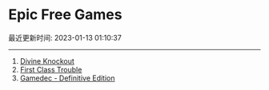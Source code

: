 # Epic Free Games

最近更新时间: 2023-01-13 01:10:37

--- 
1. [Divine Knockout](https://store.epicgames.com/en-US/p/divine-knockout) 
2. [First Class Trouble](https://store.epicgames.com/en-US/p/first-class-trouble) 
3. [Gamedec - Definitive Edition](https://store.epicgames.com/en-US/p/gamedec) 
